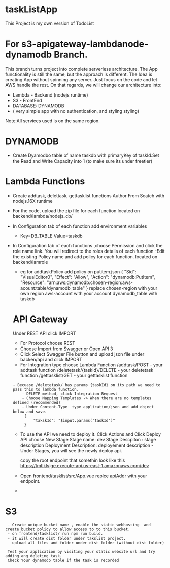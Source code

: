 # taskListApp
This Project is my own version of TodoList 


# For s3-apigateway-lambdanode-dynamodb Branch.
 This branch turns project into complete serverless architecture.
 The App functionality is still the same, but the approach is different.
 The Idea is creating App without spinning any server. Just focus on the code
 and let AWS handle the rest. On that regards, we will change our architecture into:
 
- Lambda - Backend (nodejs runtime)
- S3 -    FrontEnd 
- DATABASE: DYNAMODB
- ( very simple app with no authentication, and styling styling)

Note:All services used is on the same region.

# DYNAMODB
  - Create Dyamodbo table of name taskdb with primaryKey of taskId.Set the Read and Write Capacity into 1 (to make sure its under freetier)
 
# Lambda Functions
  - Create addtask, delettask, gettasklist functions  Author From Scatch with nodejs.16X runtime 
  - For the code, upload the zip file for each function located on backend/lambda/nodejs_cb/
  - In Configuration tab of each function add environment variables 
     - Key=DB_TABLE Value=taskdb
  - In Configuration tab  of each functions ,choose Permission  and click the role name link. You will redirect to the roles details  of each function 
      -Edit the existing Policy name and add policy for each function. located on backend/iamrole 
      - eg for addtaskPolicy add policy on putitem.json
          {
            "Sid": "VisualEditor0",
            "Effect": "Allow",
            "Action": "dynamodb:PutItem",
            "Resource": "arn:aws:dynamodb:chosen-region:aws-acount:table/dynamodb_table"
          }
        replace 
          chosen-region  with your own region
          aws-account with your account
          dynamodb_table with taskdb
          
     # API Gateway 
       Under REST API click IMPORT
       - For Protocol choose REST
       - Choose Import from Swagger or Open API 3
       - Click Select Swagger File button and upload json file under backen/api and click IMPORT
       - For Integration type choose Lambda Function
          /addtask/POST - your addtask function
          /deletetask/{taskId}/DELETE - your deletetask function
          /gettasklist/GET - your gettasklist function
          
        - Becuase /deletetask/ has params {taskId} on its path we need to pass this to lambda function.
            - DELETE method, click Integration Request 
            - Choose Mapping Templates -> When there are no templates defined (recommended)
            - Under Content-Type  type application/json and add object below and save.
             {
                 "takskId": "$input.params('taskId')"
             }
         
       - To use the API we need to deploy it.
          Click Actions  and Click Deploy API
          choose New Stage 
            Stage name: dev
            Stage Descpiton : stage description
            Deployment Description: deployement description
        -Under Stages, you will see the newly deploy api.   
            
         copy the root endpoint that somethin look like this
            https://tmtlklvjge.execute-api.us-east-1.amazonaws.com/dev
       - Open  frontend/tasklist/src/App.vue replce apiAddr with your endpoint.
       -     
   # S3 
     - Create unique bucket name , enable the static webhosting  and create bucket policy to allow access to to this bucket.
     - on frontend/tasklist/ run npm run build.
     - it will create dist folder under takslist project.
       upload all files and folder under dist folder (without dist folder)
     
     Test your application by visiting your static website url and try adding ang deleting task.
     Check Your dynamodb table if the task is recorded 
